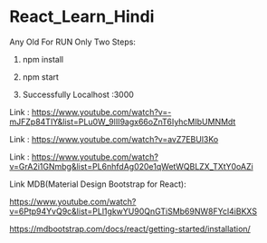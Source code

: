 # React_Learn_Hindi

Any Old For RUN Only Two Steps:

01. npm install

02. npm start

03. Successfully Localhost :3000

Link : https://www.youtube.com/watch?v=-mJFZp84TIY&list=PLu0W_9lII9agx66oZnT6IyhcMIbUMNMdt

Link : https://www.youtube.com/watch?v=avZ7EBUl3Ko

Link : https://www.youtube.com/watch?v=GrA2i1GNmbg&list=PL6nhfdAg020e1qWetWQBLZX_TXtY0oAZi

Link MDB(Material Design Bootstrap for React):

https://www.youtube.com/watch?v=6Ptp94YvQ9c&list=PLl1gkwYU90QnGTiSMb69NW8FYcl4iBKXS

https://mdbootstrap.com/docs/react/getting-started/installation/
